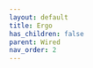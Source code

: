```yaml
---
layout: default
title: Ergo
has_children: false
parent: Wired
nav_order: 2
---
```


[comment]: <> (# PCB design:)

[comment]: <> (![Front]&#40;/static/images/v2_0_0/front.png&#41;{: width="50%" })

[comment]: <> (![Back]&#40;/static/images/v2_0_0/back.png&#41;{: width="50%" })

[comment]: <> ({: .d-flex .flex-justify-around})

[comment]: <> (## Working:)

[comment]: <> (* Voltage regulator)

[comment]: <> (* User LED)

[comment]: <> (* All pinouts)

[comment]: <> (* I2C - with OLED)

[comment]: <> (* UART - Split communication)

[comment]: <> (* UART Half duplex on D0, D1, D2, D3)

[comment]: <> (* VUSB sense)

[comment]: <> (* RGB)

